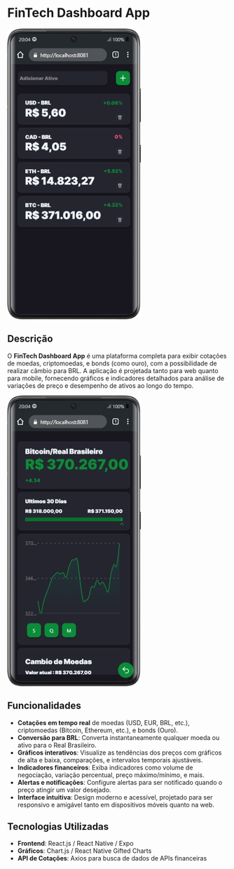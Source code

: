 # FinTech Dashboard App

![img](./@ignore/i1.png)

## Descrição

O **FinTech Dashboard App** é uma plataforma completa para exibir cotações de moedas, criptomoedas, e bonds (como ouro), com a possibilidade de realizar câmbio para BRL. A aplicação é projetada tanto para web quanto para mobile, fornecendo gráficos e indicadores detalhados para análise de variações de preço e desempenho de ativos ao longo do tempo.

![img](./@ignore/i2.png)

## Funcionalidades

- **Cotações em tempo real** de moedas (USD, EUR, BRL, etc.), criptomoedas (Bitcoin, Ethereum, etc.), e bonds (Ouro).
- **Conversão para BRL**: Converta instantaneamente qualquer moeda ou ativo para o Real Brasileiro.
- **Gráficos interativos**: Visualize as tendências dos preços com gráficos de alta e baixa, comparações, e intervalos temporais ajustáveis.
- **Indicadores financeiros**: Exiba indicadores como volume de negociação, variação percentual, preço máximo/mínimo, e mais.
- **Alertas e notificações**: Configure alertas para ser notificado quando o preço atingir um valor desejado.
- **Interface intuitiva**: Design moderno e acessível, projetado para ser responsivo e amigável tanto em dispositivos móveis quanto na web.

## Tecnologias Utilizadas

- **Frontend**: React.js / React Native / Expo
- **Gráficos**: Chart.js / React Native Gifted Charts
- **API de Cotações**: Axios para busca de dados de APIs financeiras
